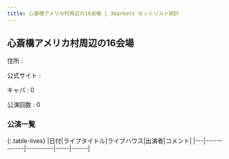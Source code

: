 ```yaml
---
title: 心斎橋アメリカ村周辺の16会場 | 3markets セットリスト統計
---
```

## 心斎橋アメリカ村周辺の16会場

住所
:    

公式サイト
:    []()

キャパ
:    0

公演回数
: 0


### 公演一覧

{:.table-lives}
|日付|ライブタイトル|ライブハウス|出演者|コメント|
|---|------------|----------|-----|------|
